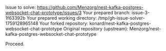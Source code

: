 Issue to solve: https://github.com/Menzorg/nest-kafka-postgres-websocket-chat-prototype/issues/3
Your prepared branch: issue-3-1f63392b
Your prepared working directory: /tmp/gh-issue-solver-1759128965148
Your forked repository: konard/nest-kafka-postgres-websocket-chat-prototype
Original repository (upstream): Menzorg/nest-kafka-postgres-websocket-chat-prototype

Proceed.